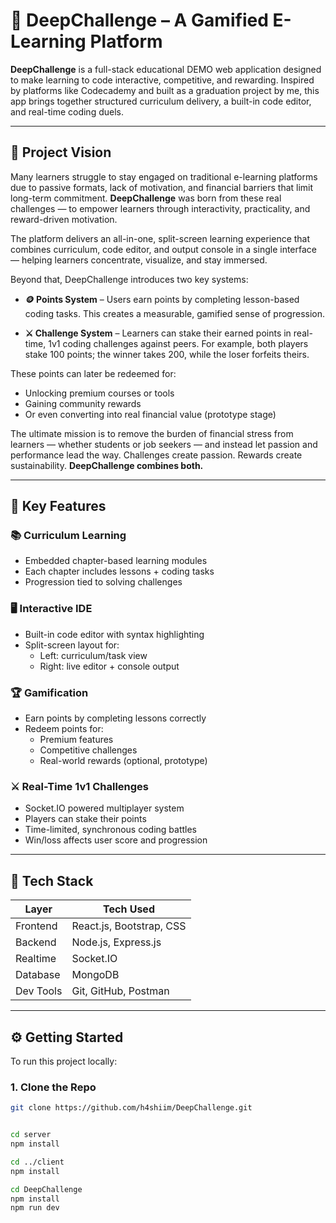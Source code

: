 # 🧠 DeepChallenge – A Gamified E-Learning Platform

**DeepChallenge** is a full-stack educational DEMO web application designed to make learning to code interactive, competitive, and rewarding. Inspired by platforms like Codecademy and built as a graduation project by me, this app brings together structured curriculum delivery, a built-in code editor, and real-time coding duels.

---

## 🎯 Project Vision

Many learners struggle to stay engaged on traditional e-learning platforms due to passive formats, lack of motivation, and financial barriers that limit long-term commitment. **DeepChallenge** was born from these real challenges — to empower learners through interactivity, practicality, and reward-driven motivation.

The platform delivers an all-in-one, split-screen learning experience that combines curriculum, code editor, and output console in a single interface — helping learners concentrate, visualize, and stay immersed.

Beyond that, DeepChallenge introduces two key systems:

- **🪙 Points System** – Users earn points by completing lesson-based coding tasks. This creates a measurable, gamified sense of progression.

- **⚔️ Challenge System** – Learners can stake their earned points in real-time, 1v1 coding challenges against peers. For example, both players stake 100 points; the winner takes 200, while the loser forfeits theirs.

These points can later be redeemed for:
- Unlocking premium courses or tools  
- Gaining community rewards  
- Or even converting into real financial value (prototype stage)

The ultimate mission is to remove the burden of financial stress from learners — whether students or job seekers — and instead let passion and performance lead the way. Challenges create passion. Rewards create sustainability. **DeepChallenge combines both.**

---

## 🚀 Key Features

### 📚 Curriculum Learning
- Embedded chapter-based learning modules
- Each chapter includes lessons + coding tasks
- Progression tied to solving challenges

### 🖥️ Interactive IDE
- Built-in code editor with syntax highlighting
- Split-screen layout for:
  - Left: curriculum/task view
  - Right: live editor + console output

### 🏆 Gamification
- Earn points by completing lessons correctly
- Redeem points for:
  - Premium features
  - Competitive challenges
  - Real-world rewards (optional, prototype)

### ⚔️ Real-Time 1v1 Challenges
- Socket.IO powered multiplayer system
- Players can stake their points
- Time-limited, synchronous coding battles
- Win/loss affects user score and progression

---

## 🧰 Tech Stack

| Layer       | Tech Used                  |
|-------------|----------------------------|
| Frontend    | React.js, Bootstrap, CSS   |
| Backend     | Node.js, Express.js        |
| Realtime    | Socket.IO                  |
| Database    | MongoDB                    |
| Dev Tools   | Git, GitHub, Postman       |

---


## ⚙️ Getting Started

To run this project locally:

### 1. Clone the Repo

```bash
git clone https://github.com/h4shiim/DeepChallenge.git


cd server
npm install

cd ../client
npm install

cd DeepChallenge
npm install
npm run dev


